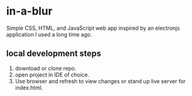 # in-a-blur
Simple CSS, HTML, and JavaScript web app inspired by an electronjs application I used a long time ago.

## local development steps
1. download or clone repo.
2. open project in IDE of choice.
3. Use browser and refresh to view changes or stand up live server for index.html.
